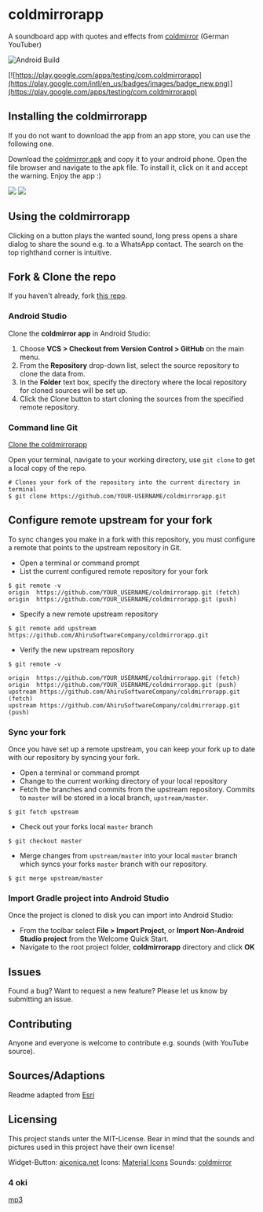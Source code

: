 # coldmirrorapp
A soundboard app with quotes and effects from [coldmirror](https://www.youtube.com/user/coldmirror)
(German YouTuber)

![Android Build](https://github.com/AhiruSoftwareCompany/coldmirrorapp/workflows/Android%20Build/badge.svg)

[![https://play.google.com/apps/testing/com.coldmirrorapp](https://play.google.com/intl/en_us/badges/images/badge_new.png)](https://play.google.com/apps/testing/com.coldmirrorapp)

## Installing the coldmirrorapp
If you do not want to download the app from an app store, you can use the following one.

Download the [coldmirror.apk](https://github.com/AhiruSoftwareCompany/coldmirrorapp/releases) and
copy it to your android phone. Open the file browser and navigate to the apk file. To install it,
click on it and accept the warning. Enjoy the app :)

![](https://raw.githubusercontent.com/AhiruSoftwareCompany/coldmirrorapp/master/screenshots/screenshot1.png)
![](https://raw.githubusercontent.com/AhiruSoftwareCompany/coldmirrorapp/master/screenshots/screenshot2.png)

## Using the coldmirrorapp
Clicking on a button plays the wanted sound, long press opens a share dialog to share the sound e.g.
to a WhatsApp contact. The search on the top righthand corner is intuitive.

## Fork & Clone the repo
If you haven't already, fork [this repo](https://github.com/AhiruSoftwareCompany/coldmirrorapp/fork).

### Android Studio
Clone the **coldmirror app** in Android Studio:

1. Choose **VCS > Checkout from Version Control > GitHub** on the main menu.
2. From the **Repository** drop-down list, select the source repository to clone the data from.
3. In the **Folder** text box, specify the directory where the local repository for cloned sources
   will be set up.
4. Click the Clone button to start cloning the sources from the specified remote repository.

### Command line Git
[Clone the coldmirrorapp](https://help.github.com/articles/fork-a-repo#step-2-clone-your-fork)

Open your terminal, navigate to your working directory, use `git clone` to get a local copy of the
repo.

```
# Clones your fork of the repository into the current directory in terminal
$ git clone https://github.com/YOUR-USERNAME/coldmirrorapp.git
```

## Configure remote upstream for your fork
To sync changes you make in a fork with this repository, you must configure a remote that points to
the upstream repository in Git.

- Open a terminal or command prompt
- List the current configured remote repository for your fork

```
$ git remote -v
origin	https://github.com/YOUR_USERNAME/coldmirrorapp.git (fetch)
origin	https://github.com/YOUR_USERNAME/coldmirrorapp.git (push)
```

- Specify a new remote upstream repository

```
$ git remote add upstream https://github.com/AhiruSoftwareCompany/coldmirrorapp.git
```

- Verify the new upstream repository

```
$ git remote -v

origin	https://github.com/YOUR_USERNAME/coldmirrorapp.git (fetch)
origin	https://github.com/YOUR_USERNAME/coldmirrorapp.git (push)
upstream https://github.com/AhiruSoftwareCompany/coldmirrorapp.git (fetch)
upstream https://github.com/AhiruSoftwareCompany/coldmirrorapp.git (push)
```

### Sync your fork
Once you have set up a remote upstream, you can keep your fork up to date with our repository by
syncing your fork.

- Open a terminal or command prompt
- Change to the current working directory of your local repository
- Fetch the branches and commits from the upstream repository.  Commits to `master` will be stored
in a local branch, `upstream/master`.

```
$ git fetch upstream
```

- Check out your forks local `master` branch

```
$ git checkout master
```

- Merge changes from `upstream/master` into  your local `master` branch which syncs your forks
`master` branch with our repository.

```
$ git merge upstream/master
```

### Import Gradle project into Android Studio
Once the project is cloned to disk you can import into Android Studio:

* From the toolbar select **File > Import Project**, or **Import Non-Android Studio project** from
  the Welcome Quick Start.
* Navigate to the root project folder, **coldmirrorapp** directory and click **OK**

## Issues
Found a bug? Want to request a new feature?  Please let us know by submitting an issue.

## Contributing
Anyone and everyone is welcome to contribute e.g. sounds (with YouTube source).

## Sources/Adaptions
Readme adapted from [Esri](https://github.com/Esri/arcgis-runtime-samples-android)

## Licensing

This project stands unter the MIT-License. Bear in mind that the sounds and pictures used in this
project have their own license!

Widget-Button: [aiconica.net](http://aiconica.net/detail/play-533)
Icons: [Material Icons](https://material.io/resources/icons/)
Sounds: [coldmirror](https://www.youtube.com/user/coldmirror)

### 4 oki
[mp3](https://github.com/AhiruSoftwareCompany/coldmirrorapp/tree/master/app/src/main/res/raw)
